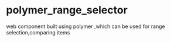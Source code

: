 # polymer_range_selector
web component built using polymer ,which can be used for range selection,comparing  items
